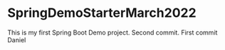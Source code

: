 # SpringDemoStarterMarch2022

This is my first Spring Boot Demo project.
Second commit.
First commit Daniel